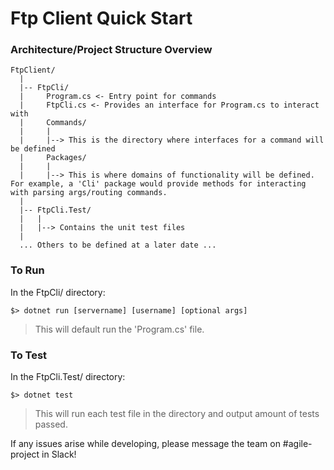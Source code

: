 # Ftp Client Quick Start

### Architecture/Project Structure Overview

```
FtpClient/
  |
  |-- FtpCli/
  |     Program.cs <- Entry point for commands
  |     FtpCli.cs <- Provides an interface for Program.cs to interact with
  |     Commands/
  |     |
  |     |--> This is the directory where interfaces for a command will be defined
  |     Packages/
  |     |
  |     |--> This is where domains of functionality will be defined. For example, a 'Cli' package would provide methods for interacting with parsing args/routing commands.
  |
  |-- FtpCli.Test/
  |   |
  |   |--> Contains the unit test files
  |
  ... Others to be defined at a later date ...
```

### To Run

In the FtpCli/ directory:

  `$> dotnet run [servername] [username] [optional args]`

> This will default run the 'Program.cs' file.

### To Test

In the FtpCli.Test/ directory:

  `$> dotnet test`

> This will run each test file in the directory and output amount of tests passed.

If any issues arise while developing, please message the team on #agile-project in Slack!